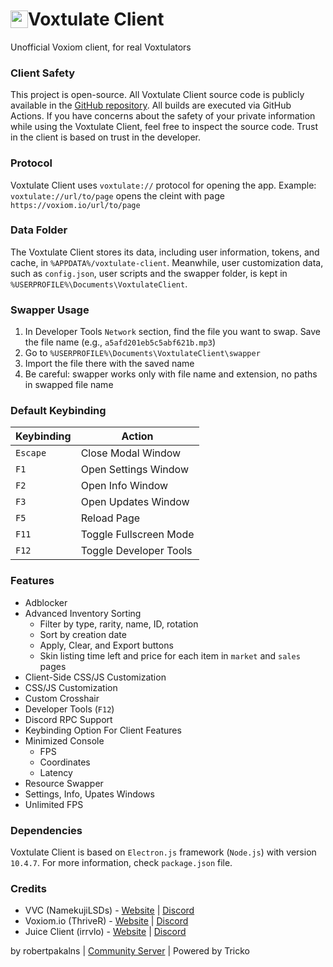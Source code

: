 <h1 style="font-size: 2em; display: flex; align-items: center">
    <img src="https://raw.githubusercontent.com/robertpakalns/VoxtulateClient/main/assets/icon.png" style="height: 1em">
    <span>Voxtulate Client</span>
</h1>
Unofficial Voxiom client, for real Voxtulators  

### Client Safety 
This project is open-source. All Voxtulate Client source code is publicly available in the [GitHub repository](https://github.com/robertpakalns/VoxtulateClient). All builds are executed via GitHub Actions. If you have concerns about the safety of your private information while using the Voxtulate Client, feel free to inspect the source code. Trust in the client is based on trust in the developer.

### Protocol
Voxtulate Client uses `voxtulate://` protocol for opening the app. Example: `voxtulate://url/to/page` opens the cleint with page `https://voxiom.io/url/to/page`

### Data Folder
The Voxtulate Client stores its data, including user information, tokens, and cache, in `%APPDATA%/voxtulate-client`. Meanwhile, user customization data, such as `config.json`, user scripts and the swapper folder, is kept in `%USERPROFILE%\Documents\VoxtulateClient`.

### Swapper Usage
1. In Developer Tools `Network` section, find the file you want to swap. Save the file name (e.g., `a5afd201eb5c5abf621b.mp3`)
2. Go to `%USERPROFILE%\Documents\VoxtulateClient\swapper`
3. Import the file there with the saved name
4. Be careful: swapper works only with file name and extension, no paths in swapped file name

### Default Keybinding
| Keybinding | Action                 |
|------------|------------------------|
| `Escape`   | Close Modal Window     |
| `F1`       | Open Settings Window   |
| `F2`       | Open Info Window       |
| `F3`       | Open Updates Window    |
| `F5`       | Reload Page            |
| `F11`      | Toggle Fullscreen Mode |
| `F12`      | Toggle Developer Tools |

### Features
- Adblocker
- Advanced Inventory Sorting
  * Filter by type, rarity, name, ID, rotation
  * Sort by creation date
  * Apply, Clear, and Export buttons
  * Skin listing time left and price for each item in `market` and `sales` pages
- Client-Side CSS/JS Customization
- CSS/JS Customization
- Custom Crosshair
- Developer Tools (`F12`)
- Discord RPC Support
- Keybinding Option For Client Features
- Minimized Console
  * FPS
  * Coordinates
  * Latency
- Resource Swapper
- Settings, Info, Upates Windows
- Unlimited FPS

### Dependencies
Voxtulate Client is based on `Electron.js` framework (`Node.js`) with version `10.4.7`. For more information, check `package.json` file.

### Credits
- VVC (NamekujiLSDs) - [Website](https://namekujilsds.github.io/VVC) | [Discord](https://discord.com/invite/EcZytWAJkn)
- Voxiom.io (ThriveR) - [Website](https://voxiom.io) | [Discord](https://discord.com/invite/GBFtRcY)
- Juice Client (irrvlo) - [Website](https://juice.irrvlo.xyz) | [Discord](https://discord.gg/FjzAAdSjng)

by robertpakalns | [Community Server](https://discord.gg/yPjrUrvSzv) | Powered by Tricko